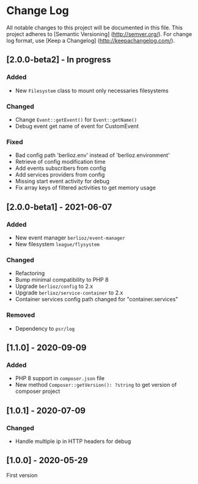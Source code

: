 # Change Log

All notable changes to this project will be documented in this file. This project adheres
to [Semantic Versioning] (http://semver.org/). For change log format,
use [Keep a Changelog] (http://keepachangelog.com/).

## [2.0.0-beta2] - In progress

### Added

- New `Filesystem` class to mount only necessaries filesystems

### Changed

- Change `Event::getEvent()` for `Event::getName()`
- Debug event get name of event for CustomEvent

### Fixed

- Bad config path 'berlioz.env' instead of 'berlioz.environment'
- Retrieve of config modification time
- Add events subscribers from config
- Add services providers from config
- Missing start event activity for debug
- Fix array keys of filtered activities to get memory usage

## [2.0.0-beta1] - 2021-06-07

### Added

- New event manager `berlioz/event-manager`
- New filesystem `league/flysystem`

### Changed

- Refactoring
- Bump minimal compatibility to PHP 8
- Upgrade `berlioz/config` to 2.x
- Upgrade `berlioz/service-container` to 2.x
- Container services config path changed for "container.services"

### Removed

- Dependency to `psr/log`

## [1.1.0] - 2020-09-09

### Added

- PHP 8 support in `composer.json` file
- New method `Composer::getVersion(): ?string` to get version of composer project

## [1.0.1] - 2020-07-09

### Changed

- Handle multiple ip in HTTP headers for debug

## [1.0.0] - 2020-05-29

First version